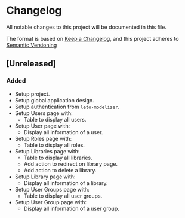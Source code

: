 # Changelog

All notable changes to this project will be documented in this file.

The format is based on [Keep a Changelog](https://keepachangelog.com/en/1.0.0/),
and this project adheres to [Semantic Versioning](https://semver.org/spec/v2.0.0.html)

## [Unreleased]

### Added

* Setup project.
* Setup global application design.
* Setup authentication from `leto-modelizer`.
* Setup Users page with:
  * Table to display all users.
* Setup User page with:
  * Display all information of a user.
* Setup Roles page with:
  * Table to display all roles.
* Setup Libraries page with:
  * Table to display all libraries.
  * Add action to redirect on library page.
  * Add action to delete a library.
* Setup Library page with:
  * Display all information of a library.
* Setup User Groups page with:
  * Table to display all user groups.
* Setup User Group page with:
  * Display all information of a user group.

